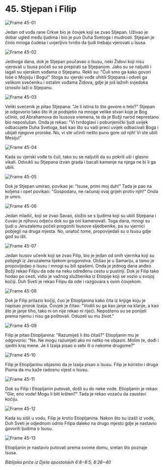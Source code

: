 # 45. Stjepan i Filip

![Frame 45-01](https://cdn.door43.org/obs/jpg/360px/obs-en-45-01.jpg)

Jedan od vođa rane Crkve bio je čovjek koji se zvao Stjepan. Uživao je dobar ugled među ljudima i bio je pun Duha Svetoga i mudrosti. Stjepan je činio mnoga čudesa i uvjerljivo tvrdio da ljudi trebaju vjerovati u Isusa.

![Frame 45-02](https://cdn.door43.org/obs/jpg/360px/obs-en-45-02.jpg)

Jednoga dana, dok je Stjepan poučavao o Isusu, neki Židovi koji nisu vjerovali u Isusa počeli su se prepirati sa Stjepanom. Jako su se naljutili i lagali su vjerskim vođama o Stjepanu. Rekli su: "Čuli smo ga kako govori loše o Mojsiju i Bogu!" Stoga su vjerski vođe uhitili Stjepana i odveli ga velikom svećeniku i ostalim vođama Židova, gdje je još lažnih svjedoka iznosilo laži o Stjepanu.

![Frame 45-03](https://cdn.door43.org/obs/jpg/360px/obs-en-45-03.jpg)

Veliki svećenik je pitao Stjepana: "Je li istina to što govore o tebi?" Stjepan je odgovorio tako što ih je podsjetio na mnoge velike stvari koje je Bog učinio, od Abrahamova do Isusova vremena, te da je Božji narod neprestano bio neposlušan. Onda je rekao: "Vi tvrdoglavi i pobunjenički ljudi uvijek odbacujete Duha Svetoga, baš kao što su vaši preci uvijek odbacivali Boga i ubijali njegove proroke. No, vi ste učinili nešto puno gore od njih! Vi ste ubili Mesiju!"

![Frame 45-04](https://cdn.door43.org/obs/jpg/360px/obs-en-45-04.jpg)

Kada su vjerski vođe to čuli, tako su se naljutili da su pokrili uši i glasno vikali. Odvukli su Stjepana izvan grada i bacali kamenje na njega ne bi li ga ubili.

![Frame 45-05](https://cdn.door43.org/obs/jpg/360px/obs-en-45-05.jpg)

Dok je Stjepan umirao, povikao je: "Isuse, primi moj duh!" Tada je pao na koljena i opet povikao: "Gospodaru, ne računaj ovaj grijeh protiv njih!" Onda je umro.

![Frame 45-06](https://cdn.door43.org/obs/jpg/360px/obs-en-45-06.jpg)

Jedan mladić, koji se zvao Savao, složio se s ljudima koji su ubili Stjepana i čuvao je njihovu odjeću dok su ga oni kamenovali. Toga dana, mnogi su ljudi u Jeruzalemu počeli progoniti Isusove sljedbenike, pa su vjernici pobjegli na druga mjesta. No, unatoč tome, propovijedali su o Isusu gdje god su išli.

![Frame 45-07](https://cdn.door43.org/obs/jpg/360px/obs-en-45-07.jpg)

Jedan Isusov učenik koji se zvao Filip, bio je jedan od onih vjernika koji su pobjegli iz Jeruzalema tijekom progonstva. Otišao je u Samariju, a tamo je propovijedao o Isusu i mnogi su bili spašeni. Onda je jednog dana anđeo Božji rekao Filipu da ode na neku određenu cestu u pustinji. Dok je Filip tako hodao po cesti, vidio je važnog službenika iz Etiopije koji se vozio u svojoj kočiji. Duh Sveti je rekao Filipu da ode i razgovara s ovim čovjekom.

![Frame 45-08](https://cdn.door43.org/obs/jpg/360px/obs-en-45-08.jpg)

Dok je Filip prilazio kočiji, čuo je Etiopljanina kako čita iz knjige koju je napisao prorok Izaija. Čovjek je čitao: "Vodili su ga kao janje na klanje, a kao što je janje tiho, tako ni on nije rekao ni riječi. Nepošteno su se ponijeli prema njemu i nisu ga poštovali. Oduzeli su mu život."

![Frame 45-09](https://cdn.door43.org/obs/jpg/360px/obs-en-45-09.jpg)

Filip je pitao Etiopljanina: "Razumiješ li što čitaš?" Etiopljanin mu je odgovorio: "Ne. Ne mogu razumjeti ako mi netko ne objasni. Molim te, dođi i sjedni kraj mene. Je li Izaija pisao o sebi ili o nekome drugome?"

![Frame 45-10](https://cdn.door43.org/obs/jpg/360px/obs-en-45-10.jpg)

Filip je Etiopljaninu objasnio da je Izaija pisao o Isusu. Filip je koristio i druga Pisma da mu kaže radosnu vijest o Isusu.

![Frame 45-11](https://cdn.door43.org/obs/jpg/360px/obs-en-45-11.jpg)

Dok su Filip i Etiopljanin putovali, došli su do neke vode. Etiopljanin je rekao: "Gle, eno vode! Mogu li biti kršten?" Tada je rekao vozaču da zaustavi kočiju.

![Frame 45-12](https://cdn.door43.org/obs/jpg/360px/obs-en-45-12.jpg)

Kada su sišli u vodu, Filip je krstio Etiopljanina. Nakon što su izašli iz vode, Duh Sveti je odjednom odnio Filipa daleko na drugo mjesto gdje je nastavio govoriti ljudima o Isusu.

![Frame 45-13](https://cdn.door43.org/obs/jpg/360px/obs-en-45-13.jpg)

Etiopljanin je nastavio putovati prema svome domu, sretan što poznaje Isusa.

_Biblijska priča iz Djela apostolskih 6:8‒8:5; 8:26‒40_
